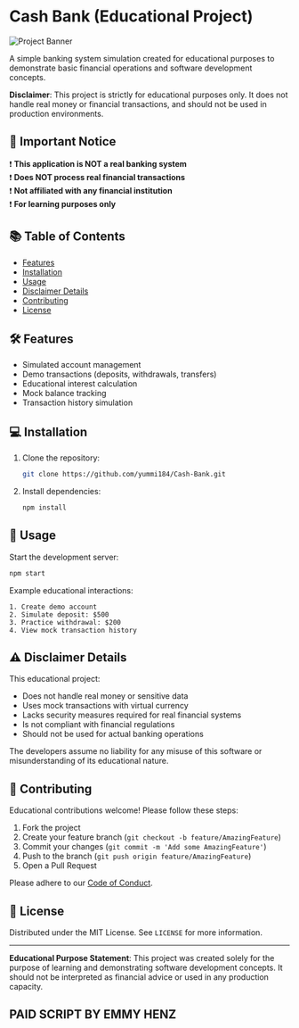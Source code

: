 # Cash Bank (Educational Project)

![Project Banner](https://via.placeholder.com/800x200.png?text=Cash+Bank+Simulation) <!-- Add your own banner image -->

A simple banking system simulation created for educational purposes to demonstrate basic financial operations and software development concepts.

**Disclaimer**: This project is strictly for educational purposes only. It does not handle real money or financial transactions, and should not be used in production environments.

## 🚨 Important Notice
❗ **This application is NOT a real banking system**  
❗ **Does NOT process real financial transactions**  
❗ **Not affiliated with any financial institution**  
❗ **For learning purposes only**

## 📚 Table of Contents
- [Features](#-features)
- [Installation](#-installation)
- [Usage](#-usage)
- [Disclaimer Details](#-disclaimer-details)
- [Contributing](#-contributing)
- [License](#-license)

## 🛠 Features
- Simulated account management
- Demo transactions (deposits, withdrawals, transfers)
- Educational interest calculation
- Mock balance tracking
- Transaction history simulation

## 💻 Installation
1. Clone the repository:
   ```bash
   git clone https://github.com/yummi184/Cash-Bank.git
   ```
2. Install dependencies:
   ```bash
   npm install 
   ```

## 🚀 Usage
Start the development server:
```bash
npm start
```

Example educational interactions:
```plaintext
1. Create demo account
2. Simulate deposit: $500
3. Practice withdrawal: $200
4. View mock transaction history
```

## ⚠ Disclaimer Details
This educational project:
- Does not handle real money or sensitive data
- Uses mock transactions with virtual currency
- Lacks security measures required for real financial systems
- Is not compliant with financial regulations
- Should not be used for actual banking operations

The developers assume no liability for any misuse of this software or misunderstanding of its educational nature.

## 🤝 Contributing
Educational contributions welcome! Please follow these steps:
1. Fork the project
2. Create your feature branch (`git checkout -b feature/AmazingFeature`)
3. Commit your changes (`git commit -m 'Add some AmazingFeature'`)
4. Push to the branch (`git push origin feature/AmazingFeature`)
5. Open a Pull Request

Please adhere to our [Code of Conduct](CODE_OF_CONDUCT.md).

## 📄 License
Distributed under the MIT License. See `LICENSE` for more information.

---

**Educational Purpose Statement**: This project was created solely for the purpose of learning and demonstrating software development concepts. It should not be interpreted as financial advice or used in any production capacity.
## PAID SCRIPT BY EMMY HENZ 
